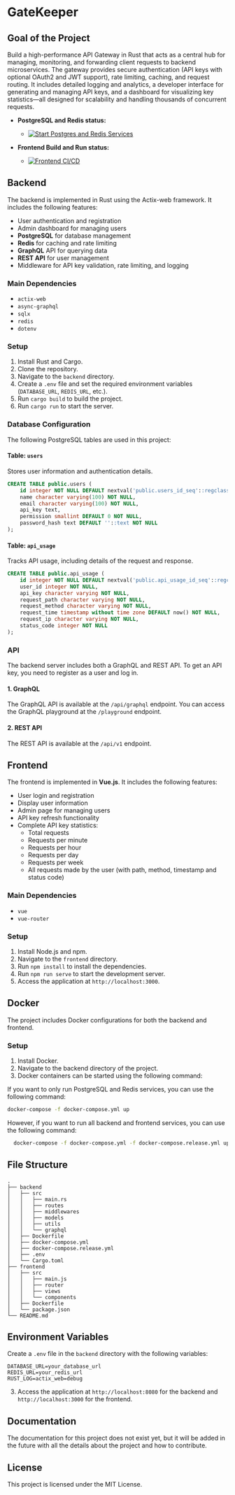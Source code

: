 # GateKeeper

## Goal of the Project

Build a high-performance API Gateway in Rust that acts as a central hub for managing, monitoring, and forwarding client requests to backend microservices. The gateway provides secure authentication (API keys with optional OAuth2 and JWT support), rate limiting, caching, and request routing. It includes detailed logging and analytics, a developer interface for generating and managing API keys, and a dashboard for visualizing key statistics—all designed for scalability and handling thousands of concurrent requests.


- **PostgreSQL and Redis status:**
  
    - [![Start Postgres and Redis Services](https://github.com/LunnosMp4/GateKeeper/actions/workflows/docker-services.yml/badge.svg)](https://github.com/LunnosMp4/GateKeeper/actions/workflows/docker-services.yml)
- **Frontend Build and Run status:**
  
    - [![Frontend CI/CD](https://github.com/LunnosMp4/GateKeeper/actions/workflows/frontend.yml/badge.svg)](https://github.com/LunnosMp4/GateKeeper/actions/workflows/frontend.yml)

## Backend

The backend is implemented in Rust using the Actix-web framework. It includes the following features:

- User authentication and registration
- Admin dashboard for managing users
- **PostgreSQL** for database management
- **Redis** for caching and rate limiting
- **GraphQL** API for querying data
- **REST API** for user management
- Middleware for API key validation, rate limiting, and logging

### Main Dependencies

- `actix-web`
- `async-graphql`
- `sqlx`
- `redis`
- `dotenv`

### Setup

1. Install Rust and Cargo.
2. Clone the repository.
3. Navigate to the `backend` directory.
4. Create a `.env` file and set the required environment variables (`DATABASE_URL`, `REDIS_URL`, etc.).
5. Run `cargo build` to build the project.
6. Run `cargo run` to start the server.

### Database Configuration

The following PostgreSQL tables are used in this project:

#### Table: `users`

Stores user information and authentication details.

```sql
CREATE TABLE public.users (
    id integer NOT NULL DEFAULT nextval('public.users_id_seq'::regclass),
    name character varying(100) NOT NULL,
    email character varying(100) NOT NULL,
    api_key text,
    permission smallint DEFAULT 0 NOT NULL,
    password_hash text DEFAULT ''::text NOT NULL
);
```

#### Table: `api_usage`

Tracks API usage, including details of the request and response.

```sql
CREATE TABLE public.api_usage (
    id integer NOT NULL DEFAULT nextval('public.api_usage_id_seq'::regclass),
    user_id integer NOT NULL,
    api_key character varying NOT NULL,
    request_path character varying NOT NULL,
    request_method character varying NOT NULL,
    request_time timestamp without time zone DEFAULT now() NOT NULL,
    request_ip character varying NOT NULL,
    status_code integer NOT NULL
);
```


### API

The backend server includes both a GraphQL and REST API. To get an API key, you need to register as a user and log in.

#### 1. GraphQL

The GraphQL API is available at the `/api/graphql` endpoint. You can access the GraphQL playground at the `/playground` endpoint.

#### 2. REST API

The REST API is available at the `/api/v1` endpoint.

## Frontend

The frontend is implemented in **Vue.js**. It includes the following features:

- User login and registration
- Display user information
- Admin page for managing users
- API key refresh functionality
- Complete API key statistics:
  - Total requests
  - Requests per minute
  - Requests per hour
  - Requests per day
  - Requests per week
  - All requests made by the user (with path, method, timestamp and status code)

### Main Dependencies

- `vue`
- `vue-router`

### Setup

1. Install Node.js and npm.
2. Navigate to the `frontend` directory.
3. Run `npm install` to install the dependencies.
4. Run `npm run serve` to start the development server.
5. Access the application at `http://localhost:3000`.

## Docker

The project includes Docker configurations for both the backend and frontend.

### Setup

1. Install Docker.
2. Navigate to the backend directory of the project.
3. Docker containers can be started using the following command:

If you want to only run PostgreSQL and Redis services, you can use the following command:
```bash
docker-compose -f docker-compose.yml up
```

However, if you want to run all backend and frontend services, you can use the following command:
```bash
  docker-compose -f docker-compose.yml -f docker-compose.release.yml up
```


## File Structure

```
.
├── backend
│   ├── src
│   │   ├── main.rs
│   │   ├── routes
│   │   ├── middlewares
│   │   ├── models
│   │   ├── utils
│   │   └── graphql
│   ├── Dockerfile
│   ├── docker-compose.yml
│   ├── docker-compose.release.yml
│   ├── .env
│   └── Cargo.toml
├── frontend
│   ├── src
│   │   ├── main.js
│   │   ├── router
│   │   ├── views
│   │   └── components
│   ├── Dockerfile
│   └── package.json
└── README.md
```

## Environment Variables

Create a `.env` file in the `backend` directory with the following variables:

```
DATABASE_URL=your_database_url
REDIS_URL=your_redis_url
RUST_LOG=actix_web=debug
```

3. Access the application at `http://localhost:8080` for the backend and `http://localhost:3000` for the frontend.

## Documentation
The documentation for this project does not exist yet, but it will be added in the future with all the details about the project and how to contribute.

## License

This project is licensed under the MIT License.
